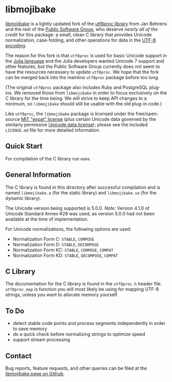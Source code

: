 # libmojibake

[libmojibake](https://github.com/JuliaLang/libmojibake) is
a lightly updated fork of the [utf8proc
library](http://www.public-software-group.org/utf8proc) from Jan
Behrens and the rest of the [Public Software
Group](http://www.public-software-group.org/), who deserve *nearly all
of the credit* for this package: a small, clean C library that
provides Unicode normalization, case-folding, and other operations for
data in the [UTF-8 encoding](http://en.wikipedia.org/wiki/UTF-8).

The reason for this fork is that `utf8proc` is used for basic Unicode
support in the [Julia language](http://julialang.org/) and the Julia
developers wanted Unicode 7 support and other features, but the
Public Software Group currently does not seem to have the resources
necessary to update `utf8proc`.  We hope that the fork can be merged
back into the mainline `utf8proc` package before too long.

(The original `utf8proc` package also includes Ruby and PostgreSQL plug-ins.
We removed those from `libmojibake` in order to focus exclusively on the C
library for the time being.  We will strive to keep API changes to a minimum,
so `libmojibake` should still be usable with the old plug-in code.)

Like `utf8proc`, the `libmojibake` package is licensed under the
free/open-source [MIT "expat"
license](http://opensource.org/licenses/MIT) (plus certain Unicode
data governed by the similarly permissive [Unicode data
license](http://www.unicode.org/copyright.html#Exhibit1)); please see
the included `LICENSE.md` file for more detailed information.

## Quick Start ##

For compilation of the C library run `make`.

## General Information ##

The C library is found in this directory after successful compilation
and is named `libmojibake.a` (for the static library) and
`libmojibake.so` (for the dynamic library).

The Unicode version being supported is 5.0.0.
*Note:* Version 4.1.0 of Unicode Standard Annex #29 was used, as
version 5.0.0 had not been available at the time of implementation.

For Unicode normalizations, the following options are used:

* Normalization Form C:  `STABLE`, `COMPOSE`
* Normalization Form D:  `STABLE`, `DECOMPOSE`
* Normalization Form KC: `STABLE`, `COMPOSE`, `COMPAT`
* Normalization Form KD: `STABLE`, `DECOMPOSE`, `COMPAT`

## C Library ##

The documentation for the C library is found in the `utf8proc.h` header file.
`utf8proc_map` is function you will most likely be using for mapping UTF-8
strings, unless you want to allocate memory yourself.

## To Do ##

* detect stable code points and process segments independently in order to save memory
* do a quick check before normalizing strings to optimize speed
* support stream processing

## Contact ##

Bug reports, feature requests, and other queries can be filed at
the [libmojibake page on Github](https://github.com/JuliaLang/libmojibake/issues).

